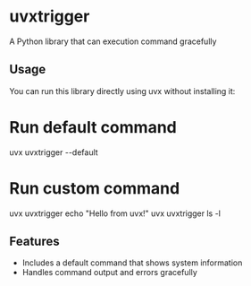 # uvxtrigger

A Python library that can execution command  gracefully

## Usage

You can run this library directly using uvx without installing it:
# Run default command
uvx uvxtrigger --default

# Run custom command
uvx uvxtrigger echo "Hello from uvx!"
uvx uvxtrigger ls -l
## Features

- Includes a default command that shows system information
- Handles command output and errors gracefully
